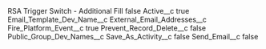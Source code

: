 <?xml version="1.0" encoding="UTF-8"?>
<CustomMetadata xmlns="http://soap.sforce.com/2006/04/metadata" xmlns:xsi="http://www.w3.org/2001/XMLSchema-instance" xmlns:xsd="http://www.w3.org/2001/XMLSchema">
    <label>RSA Trigger Switch - Additional Fill</label>
    <protected>false</protected>
    <values>
        <field>Active__c</field>
        <value xsi:type="xsd:boolean">true</value>
    </values>
    <values>
        <field>Email_Template_Dev_Name__c</field>
        <value xsi:nil="true"/>
    </values>
    <values>
        <field>External_Email_Addresses__c</field>
        <value xsi:nil="true"/>
    </values>
    <values>
        <field>Fire_Platform_Event__c</field>
        <value xsi:type="xsd:boolean">true</value>
    </values>
    <values>
        <field>Prevent_Record_Delete__c</field>
        <value xsi:type="xsd:boolean">false</value>
    </values>
    <values>
        <field>Public_Group_Dev_Names__c</field>
        <value xsi:nil="true"/>
    </values>
    <values>
        <field>Save_As_Activity__c</field>
        <value xsi:type="xsd:boolean">false</value>
    </values>
    <values>
        <field>Send_Email__c</field>
        <value xsi:type="xsd:boolean">false</value>
    </values>
</CustomMetadata>
